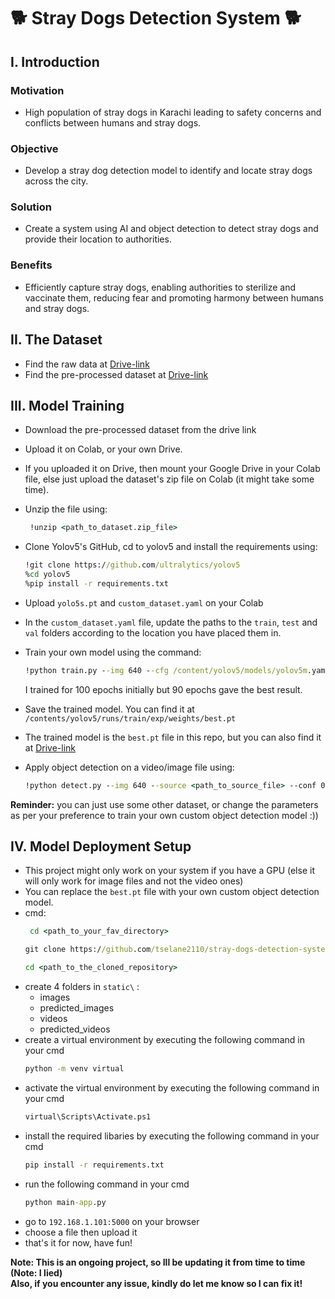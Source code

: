 # :dog2: Stray Dogs Detection System :dog2:


## **I. Introduction**

### **Motivation** 
- High population of stray dogs in Karachi leading to safety concerns and conflicts between humans and stray dogs.
### **Objective**
- Develop a stray dog detection model to identify and locate stray dogs across the city.
### **Solution**
- Create a system using AI and object detection to detect stray dogs and provide their location to authorities.
### **Benefits**
- Efficiently capture stray dogs, enabling authorities to sterilize and vaccinate them, reducing fear and promoting harmony between humans and stray dogs.

## **II. The Dataset**
* Find the raw data at [Drive-link](https://drive.google.com/drive/folders/1qHlNZJ4GH53qBY4ZxN8FJsVmtSYBUXzR?usp=sharing)
* Find the pre-processed dataset at [Drive-link](
https://drive.google.com/file/d/1v8dlVtK31Ob07VK056vutVntPzvDMS8V/view?usp=drive_link)

## **III. Model Training**

  * Download the pre-processed dataset from the drive link
  * Upload it on Colab, or your own Drive.
  * If you uploaded it on Drive, then mount your Google Drive in your Colab file, else just upload the dataset's zip file on Colab (it might take some time).
  * Unzip the file using: <br>
     ```cmd
      !unzip <path_to_dataset.zip_file>
     ```
  * Clone Yolov5's GitHub, cd to yolov5 and install the requirements using: <br>
  
     ```cmd
     !git clone https://github.com/ultralytics/yolov5
     %cd yolov5
     %pip install -r requirements.txt
     ```
  * Upload `yolo5s.pt` and `custom_dataset.yaml` on your Colab
  * In the `custom_dataset.yaml` file, update the paths to the `train`, `test` and `val` folders according to the location you have placed them in.
  * Train your own model using the command: <br>
     ```cmd
     !python train.py --img 640 --cfg /content/yolov5/models/yolov5m.yaml --hyp /content/yolov5/data/hyps/hyp.scratch-med.yaml --batch 32 --epochs 50 --data /content/custom_dataset.yaml --weights /content/yolov5s.pt  --workers 24 
     ```
     I trained for 100 epochs initially but 90 epochs gave the best result.
  * Save the trained model. You can find it at `/contents/yolov5/runs/train/exp/weights/best.pt`
  * The trained model is the `best.pt` file in this repo, but you can also find it at [Drive-link](https://drive.google.com/drive/folders/1C8by4nxxDmteD-d1FThhAlI3na92QDzr?usp=sharing)
  * Apply object detection on a video/image file using:
      ```cmd
      !python detect.py --img 640 --source <path_to_source_file> --conf 0.5 --weights /content/yolov5/runs/train/exp/weights/best.pt
      ```
   **Reminder:** you can just use some other dataset, or change the parameters as per your preference to train your own custom object detection model :))

## **IV. Model Deployment Setup**
* This project might only work on your system if you have a GPU (else it will only work for image files and not the video ones)
* You can replace the `best.pt` file with your own custom object detection model.
* cmd:
  ```cmd
   cd <path_to_your_fav_directory>
  ```
   ```cmd
   git clone https://github.com/tselane2110/stray-dogs-detection-system
    ```
    ```cmd
    cd <path_to_the_cloned_repository>
    ```
* create 4 folders in `static\` :
  * images
  * predicted_images
  * videos
  * predicted_videos
* create a virtual environment by executing the following command in your cmd
  ```cmd
  python -m venv virtual
  ```
* activate the virtual environment by executing the following command in your cmd
  ```cmd
  virtual\Scripts\Activate.ps1
  ``` 
* install the required libaries by executing the following command in your cmd
  ```cmd
  pip install -r requirements.txt
  ```
* run the following command in your cmd
  ```cmd
  python main-app.py
  ```
* go to `192.168.1.101:5000` on your browser
* choose a file then upload it
* that's it for now, have fun!


**Note: This is an ongoing project, so Ill be updating it from time to time**
**(Note: I lied)**
<br>
**Also, if you encounter any issue, kindly do let me know so I can fix it!**


